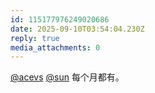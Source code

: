 ```yaml
---
id: 115177976249020686
date: 2025-09-10T03:54:04.230Z
reply: true
media_attachments: 0
---
```


[@acevs](https://mastodon.social/@acevs) [@sun](https://jiong.us/@sun) 每个月都有。


